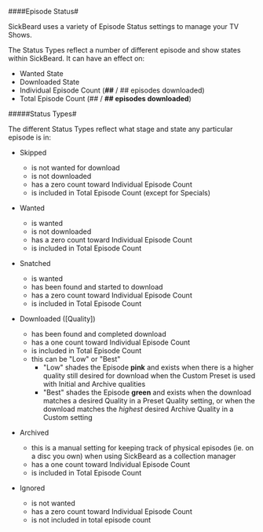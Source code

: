 ####Episode Status#

SickBeard uses a variety of Episode Status settings to manage your TV Shows.

The Status Types reflect a number of different episode and show states within SickBeard. It can have an effect on:  

* Wanted State
* Downloaded State
* Individual Episode Count (**\##** / ## episodes downloaded)
* Total Episode Count (\## / **\## episodes downloaded**)

#####Status Types#

The different Status Types reflect what stage and state any particular episode is in:  

* Skipped
    * is not wanted for download
    * is not downloaded
    * has a zero count toward Individual Episode Count
    * is included in Total Episode Count  (except for Specials)

* Wanted
    * is wanted
    * is not downloaded
    * has a zero count toward Individual Episode Count
    * is included in Total Episode Count  

* Snatched
    * is wanted
    * has been found and started to download
    * has a zero count toward Individual Episode Count
    * is included in Total Episode Count  

* Downloaded ([Quality])
    * has been found and completed download
    * has a one count toward Individual Episode Count
    * is included in Total Episode Count
    * this can be "Low" or "Best"
        * "Low" shades the Episode **pink** and exists when there is a higher quality still desired for download when the Custom Preset is used with Initial and Archive qualities
        * "Best" shades the Episode **green** and exists when the download matches a desired Quality in a Preset Quality setting, or when the download matches the _highest_ desired Archive Quality in a Custom setting  

* Archived
    * this is a manual setting for keeping track of physical episodes (ie. on a disc you own) when using SickBeard as a collection manager
    * has a one count toward Individual Episode Count
    * is included in Total Episode Count  

* Ignored
    * is not wanted
    * has a zero count toward Individual Episode Count
    * is not included in total episode count  

